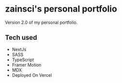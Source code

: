 # zainsci's personal portfolio

Version 2.0 of my personal portfolio.

## Tech used

- NextJs
- SASS
- TypeScript
- Framer Motion
- MDX
- Deployed On Vercel
